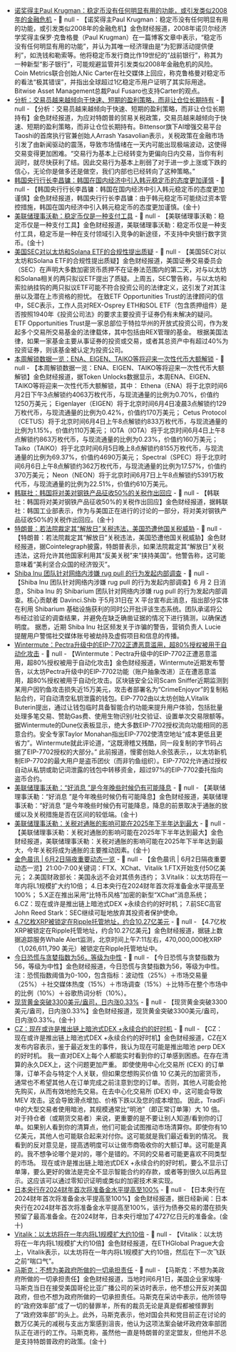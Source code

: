 - [诺奖得主Paul Krugman：稳定币没有任何明显有用的功能，或引发类似2008年的金融危机](https://cryptoslate.com/nobel-prize-winning-economist-says-stablecoins-dont-serve-any-clearly-useful-function-coinmetrics-co-founder-disagrees/) - 📰 null - 【诺奖得主Paul Krugman：稳定币没有任何明显有用的功能，或引发类似2008年的金融危机】金色财经报道，2008年诺贝尔经济学奖得主保罗·克鲁格曼（Paul Krugman）在一篇博客文章中表示，“稳定币没有任何明显有用的功能”，并认为其唯一经济理由是“为犯罪活动提供便利”，如洗钱和勒索等。他将稳定币发行商比作19世纪的“战前银行”，称其为一种新型“影子银行”，可能规避监管并引发类似2008年金融危机的风险。 
Coin Metrics联合创始人Nic Carter在社交媒体上回应，称克鲁格曼对稳定币的看法“极其错误”，并指出全球超过1亿稳定币用户证明了其实际用途。Bitwise Asset Management总裁Paul Fusaro也支持Carter的观点。
- [分析：交易员越来越倾向于快速、短期的盈利策略，而非让仓位长期持有](https://cointelegraph.com/news/traders-shift-short-term-tactics-response-tariffs) - 📰 null - 【分析：交易员越来越倾向于快速、短期的盈利策略，而非让仓位长期持有】金色财经报道，为应对特朗普的贸易关税政策，交易员越来越倾向于快速、短期的盈利策略，而非让仓位长期持有。Bittensor旗下AI增强交易平台Taoshi的首席执行官兼创始人Arrash Yasavolian表示，关税政策在金融市场引发了由新闻驱动的震荡，导致市场情绪在一天内可能出现极端波动，这使得交易变得更加困难。“交易行为基本上已经转变为更偏向日内交易，当你有利润时，就尽快获利了结。因此交易行为基本上削弱了对于进一步上涨或下跌的信心，无论你是做多还是做空，我们内部也已经转向了这种策略。”
- [韩国央行行长李昌镛：韩国在国内经济中引入韩元稳定币的态度更加谨慎]() - 📰 null - 【韩国央行行长李昌镛：韩国在国内经济中引入韩元稳定币的态度更加谨慎】金色财经报道，韩国央行行长李昌镛：由于韩元稳定币可能绕过资本管控措施，韩国在国内经济中引入韩元稳定币的态度更加谨慎。(金十)
- [美联储理事沃勒：稳定币仅是一种支付工具]() - 📰 null - 【美联储理事沃勒：稳定币仅是一种支付工具】金色财经报道，美联储理事沃勒：稳定币仅是一种支付工具，稳定币是一种在支付领域引入竞争的新途径，不支持中央银行数字货币。(金十)
- [美国SEC对以太坊和Solana ETF的合规性提出质疑](https://decrypt.co/323249/sec-flags-compliance-concerns-ethereum-solana-etfs) - 📰 null - 【美国SEC对以太坊和Solana ETF的合规性提出质疑】金色财经报道，美国证券交易委员会（SEC）在声明大多数加密货币质押不在证券法范围内的第二天，对与以太坊和Solana相关的两只拟议ETF提出了质疑。上周五，SEC警告称，与以太坊和索拉纳挂钩的两只拟议ETF可能不符合投资公司的法律定义，这引发了对其注册以及潜在上市资格的担忧。 
在致ETF Opportunities Trust的法律顾问的信中，SEC表示，工作人员对REX-Osprey ETH和SOL ETF（包含质押组件）是否按照1940年《投资公司法》的要求主要投资于证券仍有未解决的疑问。 
ETF Opportunities Trust是一家总部位于特拉华州的开放式投资公司，作为发起多个交易所交易基金的法律载体，其中包括由REX管理的基金。 
根据美国法律，如果一家基金主要从事证券的投资或交易，或者其总资产中有超过40%为投资证券，则该基金被认定为投资公司。
- [本周解锁数据一览：ENA、EIGEN、TAIKO等将迎来一次性代币大额解锁]() - 📰 null - 【本周解锁数据一览：ENA、EIGEN、TAIKO等将迎来一次性代币大额解锁】金色财经报道，据Token Unlocks数据显示，本周ENA、EIGEN、TAIKO等将迎来一次性代币大额解锁，其中： 
Ethena（ENA）将于北京时间6月2日下午3点解锁约4063万枚代币，与现流通量的比例为0.70%，价值约1250万美元； 
Eigenlayer（EIGEN）将于北京时间6月4日凌晨3点解锁约129万枚代币，与现流通量的比例为0.42%，价值约170万美元； 
Cetus Protocol（CETUS）将于北京时间6月4日上午8点解锁约833万枚代币，与现流通量的比例为1.15%，价值约110万美元； 
IOTA（IOTA）将于北京时间6月4日上午8点解锁约863万枚代币，与现流通量的比例为0.23%，价值约160万美元； 
Taiko（TAIKO）将于北京时间6月5日晚上8点解锁约8155万枚代币，与现流通量的比例为69.37%，价值约4690万美元； 
Spectral（SPEC）将于北京时间6月6日上午8点解锁约362万枚代币，与现流通量的比例为17.57%，价值约370万美元； 
Neon（NEON）将于北京时间6月7日上午8点解锁约5391万枚代币，与现流通量的比例为22.51%，价值约610万美元。
- [韩联社：韩国将对美对钢铁产品征收50%的关税作出回应]() - 📰 null - 【韩联社：韩国将对美对钢铁产品征收50%的关税作出回应】金色财经报道，据韩联社：韩国工业部表示，作为与美国正在进行的讨论的一部分，将对美对钢铁产品征收50%的关税作出回应。(金十)
- [特朗普：若法院裁定其“解放日”关税违法，美国恐遭他国关税威胁](https://x.com/Cointelegraph/status/1929334671197810810) - 📰 null - 【特朗普：若法院裁定其“解放日”关税违法，美国恐遭他国关税威胁】金色财经报道，据Cointelegraph披露，特朗普表示，如果法院裁定其“解放日”关税违法，这将允许其他国家利用其“反美关税”来“挟持美国”。他警告称，这可能意味着“美利坚合众国的经济毁灭”。
- [Shiba Inu 团队针对网络内涉嫌 rug pull 的行为发起内部调查](https://cryptodnes.bg/en/shibarium-launches-internal-probe-amid-ecosystem-abuse-allegations/) - 📰 null - 【Shiba Inu 团队针对网络内涉嫌 rug pull 的行为发起内部调查】6 月 2 日消息，Shiba Inu 的 Shibarium 团队针对网络内涉嫌 rug pull 的行为发起内部调查。核心贡献者 Davinci.Shib 于5月31日在 X 平台宣布此消息，指出部分实体在利用 Shibarium 基础设施获利的同时公开批评该生态系统。团队承诺将公布经过验证的调查结果，并避免在缺乏确凿证据的情况下进行猜测，以确保透明度。 
据悉，近期 Shiba Inu 社区频发关于诈骗的警告，营销负责人 Lucie 提醒用户警惕社交媒体账号被劫持及虚假项目和信息的传播。
- [Wintermute：Pectra升级中的EIP-7702正遭恶意滥用，超80%授权被用于自动化攻击]() - 📰 null - 【Wintermute：Pectra升级中的EIP-7702正遭恶意滥用，超80%授权被用于自动化攻击】金色财经报道，Wintermute近期发布警告，以太坊Pectra升级中的EIP-7702功能（账户抽象改进）正在遭恶意滥用，超80%授权被用于自动化攻击。区块链安全公司Scam Sniffer近期监测到某用户因钓鱼攻击损失近15万美元，攻击者部署名为“CrimeEnjoyor”的复制粘贴合约，可自动清空私钥泄露的钱包。EIP-7702由以太坊创始人Vitalik Buterin提出，通过让钱包临时具备智能合约功能来提升用户体验，包括批量处理多笔交易、赞助Gas费、使用生物识别/社交验证、设置单次交易限额等。 
据Wintermute的Dune仪表板显示，绝大多数EIP-7702授权流向功能相同的恶意合约。安全专家Taylor Monahan指出EIP-7702使清空地址“成本更低且更省力”。Wintermute就此评论道，“这既滑稽又残酷，同一段复制的字节码占据了EIP-7702授权的大部分。” 
此前报道，慢雾创始人余弦表示，，以太坊新机制EIP-7702的最大用户是盗币团伙（而非钓鱼组织）。EIP-7702允许通过授权自动从私钥或助记词泄露的钱包中转移资金，超过97%的EIP-7702委托指向盗币合约。
- [美联储理事沃勒：“好消息 ”是今年晚些时候仍有可能降息]() - 📰 null - 【美联储理事沃勒：“好消息 ”是今年晚些时候仍有可能降息】金色财经报道，美联储理事沃勒：“好消息 ”是今年晚些时候仍有可能降息，降息的前景取决于通胀的放缓以及关税措施是否在区间的较低端。(金十)
- [美联储理事沃勒：关税对通胀的影响可能在2025年下半年达到最大]() - 📰 null - 【美联储理事沃勒：关税对通胀的影响可能在2025年下半年达到最大】金色财经报道，美联储理事沃勒：关税对通胀的影响可能在2025年下半年达到最大，今年关税将成为通胀的主要推动因素。(金十)
- [金色晨讯 | 6月2日隔夜重要动态一览]() - 📰 null - 【金色晨讯 | 6月2日隔夜重要动态一览】21:00-7:00关键词：FTX、XChat、Vitalik 
1.FTX开始支付50亿美元； 
2.美国财政部长：美国永远不会对其债务违约； 
3.Vitalik：以太坊将在一年内将L1规模扩大约10倍； 
4.日本央行在2024财年首次将准备金水平提高至100%； 
5.X正在推出采用“比特币风格”加密的新型“XChat”消息系统； 
6.CZ：现在或许是推出链上暗池式DEX +永续合约的好时机； 
7.前SEC高官John Reed Stark：SEC继续可耻地放弃其投资者保护使命。
- [4.7亿枚XRP被锁定在Ripple托管地址，约合10.27亿美元](https://x.com/whale_alert/status/1929314873428586902) - 📰 null - 【4.7亿枚XRP被锁定在Ripple托管地址，约合10.27亿美元】金色财经报道，据链上数据追踪服务Whale Alert监测，北京时间上午7:11左右，470,000,000枚XRP（1,026,611,790 美元）被锁定在Ripple托管地址中。
- [今日恐慌与贪婪指数为56，等级为中性](https://www.coinglass.com/zh/pro/i/FearGreedIndex) - 📰 null - 【今日恐慌与贪婪指数为56，等级为中性】金色财经报道，今日恐慌与贪婪指数为56，等级为中性。 
注：恐慌指数阈值为0-100，包含指标：波动性（25%）＋市场交易量（25%）＋社交媒体热度（15%）＋市场调查（15%）＋比特币在整个市场中的比例（10%）＋谷歌热词分析（10%）。
- [现货黄金突破3300美元/盎司，日内涨0.33%]() - 📰 null - 【现货黄金突破3300美元/盎司，日内涨0.33%】金色财经报道，现货黄金突破3300美元/盎司，日内涨0.33%。(金十)
- [CZ：现在或许是推出链上暗池式DEX +永续合约的好时机](https://x.com/cz_binance/status/1929245489418867106) - 📰 null - 【CZ：现在或许是推出链上暗池式DEX +永续合约的好时机】金色财经报道，CZ在X发布内容表示，鉴于最近发生的事件，我认为现在可能是推出暗池 perp DEX 的好时机。 
我一直对DEX上每个人都能实时看到你的订单感到困惑。在存在清算的永久DEX上，这个问题更加严重。 
即使使用中心化交易所 (CEX) 的订单簿，订单不会与特定个人关联，但如果您想购买价值 10 亿美元的加密货币，通常也不希望其他人在订单完成之前注意到您的订单。否则，其他人可能会抢先购买，从而有效地抢先交易。在去中心化交易所 (DEX) 中，这可能会导致 MEV 攻击。这会导致滑点增加、价格下跌以及您的成本增加。 
因此，TradFi 中的大型交易者使用暗池，其规模通常比“明池”（即正常订单簿）大 10 倍。 
对于持仓者（或期货交易者）来说，更重要的是不要让别人知道/看到你的订单。如果别人看到你的清算点，他们可能会试图推动市场清算你。即使你有10亿美元，其他人也可能联合起来对付你。这可能就是我们最近看到的情况。 
我看到的反对意见是，提高透明度可以让做市商吸收你的大额订单。这可能是真的。我不想争论哪个是对的，哪个是错的。不同的交易者可能更喜欢不同类型的市场。 
现在或许是推出链上暗池式DEX +永续合约的好时机，要么不显示订单簿，要么更好的做法是完全不显示智能合约的存款，或者等到很久以后再显示。这应该可以通过零知识证明或类似的加密技术来实现。
- [日本央行在2024财年首次将准备金水平提高至100%]() - 📰 null - 【日本央行在2024财年首次将准备金水平提高至100%】金色财经报道，据日经新闻：日本央行在2024财年首次将准备金水平提高至100%，该行为债券交易的潜在损失预留了最高准备金。在2024财年，日本央行增加了4727亿日元的准备金。(金十)
- [Vitalik：以太坊将在一年内将L1规模扩大约10倍](https://x.com/Cointelegraph/status/1929236620269519024) - 📰 null - 【Vitalik：以太坊将在一年内将L1规模扩大约10倍】金色财经报道，在ETHGlobal Prague大会上，Vitalik表示，以太坊将在一年内将L1规模扩大约10倍，然后在下一次飞跃之前“喘口气”。
- [马斯克：不想为美政府所做的一切承担责任]() - 📰 null - 【马斯克：不想为美政府所做的一切承担责任】金色财经报道，当地时间6月1日，美国企业家埃隆·马斯克当日在接受美国哥伦比亚广播公司的采访时表示，他不想公开反对美国政府，但也不想为政府所做的一切承担责任。马斯克在采访中表示，他所领导的“政府效率部”成了一切的替罪羊，所有的裁员无论是真是假都被怪罪到了“政府效率部”的头上。此外，马斯克表示，他对国会共和党目前正在讨论的数万亿美元的减税与支出方案感到沮丧，他认为这项法案会破坏政府效率部团队正在进行的工作。马斯克称，虽然他一直是特朗普的坚定盟友，但他并不总是支持特朗普政府的政策。(金十)
